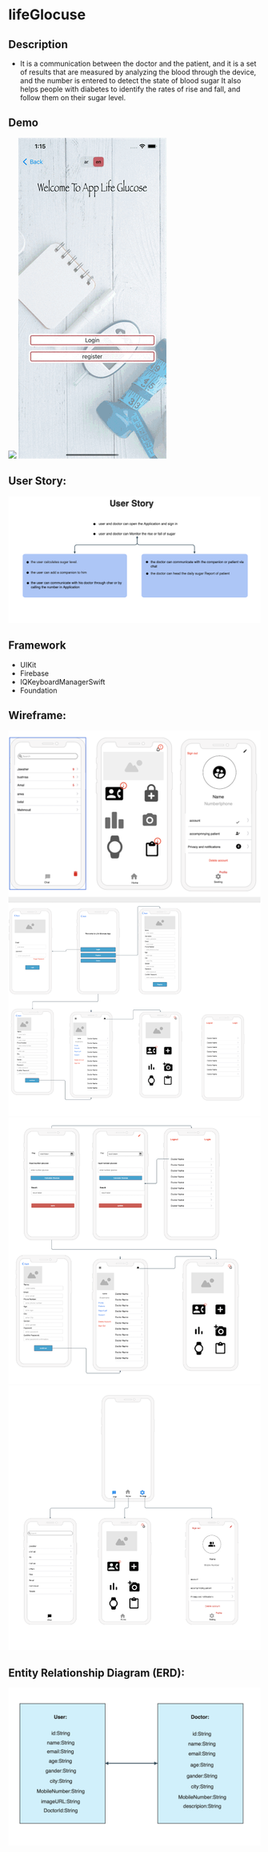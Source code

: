 # lifeGlocuse

## Description
- It is a communication between the doctor and the patient, and it is a set of results that are measured by analyzing the blood through the device, and the number is entered to detect the state of blood sugar
 It also helps people with diabetes to identify the rates of rise and fall, and follow them on their sugar level.


## Demo

![](LightLG.gif)
![](DarkLG.gif)

## User Story:
![](userstory.png)


## Framework
- UIKit
- Firebase
- IQKeyboardManagerSwift
- Foundation


## Wireframe:

![](wireframe1.png)
![](wireframe2.png)
![](wireframe3.png)
![](wireframe4.png)

## Entity Relationship Diagram (ERD):

![](erd.png)


